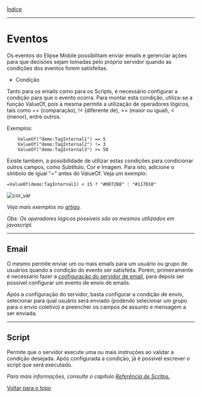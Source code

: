 [Índice](README.md#manual-elipse-mobile)

________________________________________

# Eventos

Os eventos do Elipse Mobile possibilitam enviar emails e gerenciar ações para que decisões sejam tomadas pelo próprio servidor quando as condições dos eventos forem satisfeitas.

* Condição

Tanto para os emails como para os Scripts, é necessário configurar a condição para que o evento ocorra. Para montar esta condição, utiliza-se a função ValueOf, pois a mesma permite a utilização de operadores lógicos, tais como == (comparação), != (diferente de), >= (maior ou igual), < (menor), entre outros. 

Exemplos:
```
	ValueOf("demo:TagInternal1") == 5
	ValueOf("demo:TagInternal2") != 3
	ValueOf("demo:TagInternal3") >= 50
```

Existe também, a possibilidade de utilizar estas condições para condicionar outros campos, como Subtítulo, Cor e Imagem. Para isto, adicione o símbolo de igual "=" antes do ValueOf. Veja um exemplo:

```
=ValueOf(demo:TagInternal1) < 15 ? "#0072B8" : "#117D10"
```

![cor_var](https://cloud.githubusercontent.com/assets/26389485/24657913/79ff0bce-191e-11e7-8578-4212120a2587.png)

*Veja mais exemplos no [artigo](https://forum.elipse.com.br/t/expressoes-no-elipse-mobile/823).*

*Obs: Os operadores lógicos possíveis são os mesmos utilizados em javascript.*

________________________________________

## Email

O mesmo permite enviar um ou mais emails para um usuário ou grupo de usuários quando a condição do evento ser satisfeita. Porém, primeiramente é necessário fazer a [configuração do servidor de email](config_app.md#servidor-de-e-mails), para depois ser possível configurar um evento de envio de emails. 

Após a configuração do servidor, basta configurar a condição de envio, selecionar para qual usuário será enviado (podendo selecionar um grupo para o envio coletivo)  e preencher os campos de assunto e mensagem a ser enviada.

________________________________________

## Script

Permite que o servidor execute uma ou mais instruções ao validar a condição desejada.
	Após configurada a condição, já é possível escrever o script que será executado.

*Para mais informações, consulte o capítulo [Referência de Scritps.](scripts.md)*

[Voltar para o topo](events.md)
